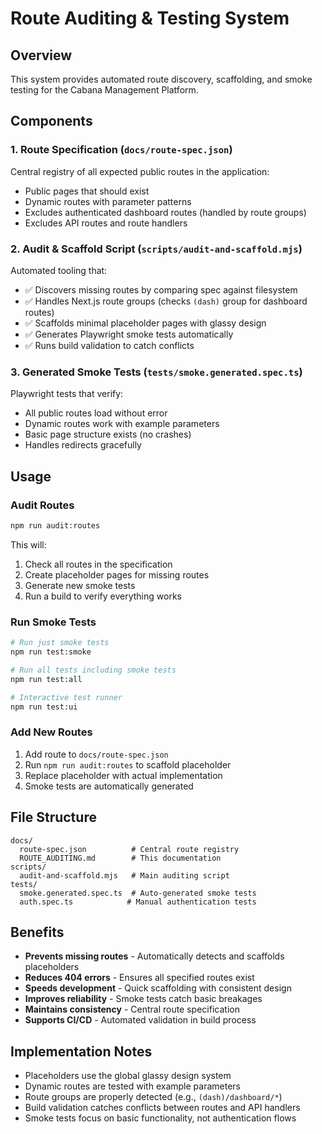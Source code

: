 # Route Auditing & Testing System

## Overview
This system provides automated route discovery, scaffolding, and smoke testing for the Cabana Management Platform.

## Components

### 1. Route Specification (`docs/route-spec.json`)
Central registry of all expected public routes in the application:
- Public pages that should exist
- Dynamic routes with parameter patterns  
- Excludes authenticated dashboard routes (handled by route groups)
- Excludes API routes and route handlers

### 2. Audit & Scaffold Script (`scripts/audit-and-scaffold.mjs`)
Automated tooling that:
- ✅ Discovers missing routes by comparing spec against filesystem
- ✅ Handles Next.js route groups (checks `(dash)` group for dashboard routes)
- ✅ Scaffolds minimal placeholder pages with glassy design
- ✅ Generates Playwright smoke tests automatically
- ✅ Runs build validation to catch conflicts

### 3. Generated Smoke Tests (`tests/smoke.generated.spec.ts`)
Playwright tests that verify:
- All public routes load without error
- Dynamic routes work with example parameters
- Basic page structure exists (no crashes)
- Handles redirects gracefully

## Usage

### Audit Routes
```bash
npm run audit:routes
```
This will:
1. Check all routes in the specification
2. Create placeholder pages for missing routes
3. Generate new smoke tests  
4. Run a build to verify everything works

### Run Smoke Tests
```bash
# Run just smoke tests
npm run test:smoke

# Run all tests including smoke tests
npm run test:all

# Interactive test runner
npm run test:ui
```

### Add New Routes
1. Add route to `docs/route-spec.json`
2. Run `npm run audit:routes` to scaffold placeholder
3. Replace placeholder with actual implementation
4. Smoke tests are automatically generated

## File Structure
```
docs/
  route-spec.json          # Central route registry
  ROUTE_AUDITING.md        # This documentation
scripts/
  audit-and-scaffold.mjs   # Main auditing script
tests/
  smoke.generated.spec.ts  # Auto-generated smoke tests
  auth.spec.ts            # Manual authentication tests
```

## Benefits
- **Prevents missing routes** - Automatically detects and scaffolds placeholders
- **Reduces 404 errors** - Ensures all specified routes exist
- **Speeds development** - Quick scaffolding with consistent design
- **Improves reliability** - Smoke tests catch basic breakages
- **Maintains consistency** - Central route specification
- **Supports CI/CD** - Automated validation in build process

## Implementation Notes
- Placeholders use the global glassy design system
- Dynamic routes are tested with example parameters
- Route groups are properly detected (e.g., `(dash)/dashboard/*`)
- Build validation catches conflicts between routes and API handlers  
- Smoke tests focus on basic functionality, not authentication flows